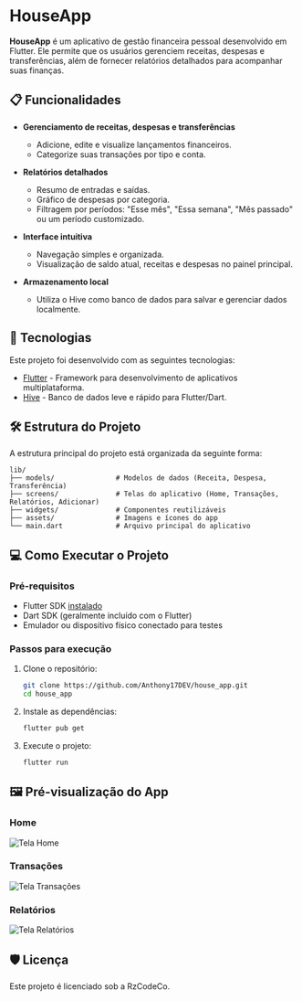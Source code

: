 # HouseApp

**HouseApp** é um aplicativo de gestão financeira pessoal desenvolvido em Flutter. Ele permite que os usuários gerenciem receitas, despesas e transferências, além de fornecer relatórios detalhados para acompanhar suas finanças.

## 📋 Funcionalidades

- **Gerenciamento de receitas, despesas e transferências**
  - Adicione, edite e visualize lançamentos financeiros.
  - Categorize suas transações por tipo e conta.

- **Relatórios detalhados**
  - Resumo de entradas e saídas.
  - Gráfico de despesas por categoria.
  - Filtragem por períodos: "Esse mês", "Essa semana", "Mês passado" ou um período customizado.

- **Interface intuitiva**
  - Navegação simples e organizada.
  - Visualização de saldo atual, receitas e despesas no painel principal.

- **Armazenamento local**
  - Utiliza o Hive como banco de dados para salvar e gerenciar dados localmente.

## 🚀 Tecnologias

Este projeto foi desenvolvido com as seguintes tecnologias:

- [Flutter](https://flutter.dev/) - Framework para desenvolvimento de aplicativos multiplataforma.
- [Hive](https://hivedb.dev/) - Banco de dados leve e rápido para Flutter/Dart.

## 🛠️ Estrutura do Projeto

A estrutura principal do projeto está organizada da seguinte forma:

```plaintext
lib/
├── models/               # Modelos de dados (Receita, Despesa, Transferência)
├── screens/              # Telas do aplicativo (Home, Transações, Relatórios, Adicionar)
├── widgets/              # Componentes reutilizáveis
├── assets/               # Imagens e ícones do app
└── main.dart             # Arquivo principal do aplicativo
```

## 💻 Como Executar o Projeto

### Pré-requisitos

- Flutter SDK [instalado](https://flutter.dev/docs/get-started/install)
- Dart SDK (geralmente incluído com o Flutter)
- Emulador ou dispositivo físico conectado para testes

### Passos para execução

1. Clone o repositório:
   ```bash
   git clone https://github.com/Anthony17DEV/house_app.git
   cd house_app
   ```

2. Instale as dependências:
   ```bash
   flutter pub get
   ```

3. Execute o projeto:
   ```bash
   flutter run
   ```

## 🖼️ Pré-visualização do App

### Home
![Tela Home](lib/assets/images/screenshot_home.png)

### Transações
![Tela Transações](lib/assets/images/screenshot_transactions.png)

### Relatórios
![Tela Relatórios](lib/assets/images/screenshot_reports.png)

## 🛡️ Licença

Este projeto é licenciado sob a RzCodeCo.

